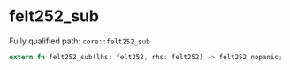 # felt252_sub

Fully qualified path: `core::felt252_sub`

```rust
extern fn felt252_sub(lhs: felt252, rhs: felt252) -> felt252 nopanic;
```

